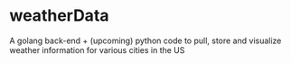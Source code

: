 # weatherData
A golang back-end + (upcoming) python code to pull, store and visualize weather information for various cities in the US

